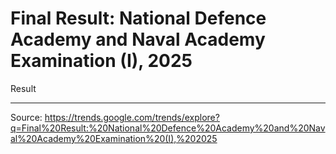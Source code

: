 # Final Result: National Defence Academy and Naval Academy Examination (I), 2025

Result

---

Source: https://trends.google.com/trends/explore?q=Final%20Result:%20National%20Defence%20Academy%20and%20Naval%20Academy%20Examination%20(I),%202025